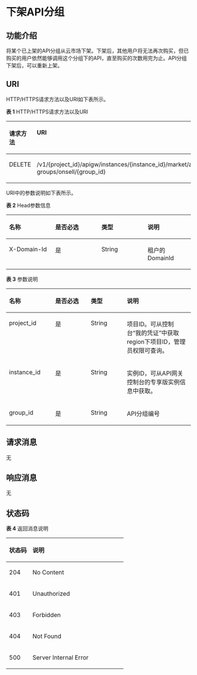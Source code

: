 # 下架API分组<a name="apig-phapi-180713104"></a>

## 功能介绍<a name="section24818239"></a>

将某个已上架的API分组从云市场下架。下架后，其他用户将无法再次购买，但已购买的用户依然能够调用这个分组下的API，直至购买的次数用完为止。API分组下架后，可以重新上架。

## URI<a name="section22037565"></a>

HTTP/HTTPS请求方法以及URI如下表所示。

**表 1**  HTTP/HTTPS请求方法以及URI

<a name="table2932438"></a>
<table><thead align="left"><tr id="row15810818"><th class="cellrowborder" valign="top" width="34.339999999999996%" id="mcps1.2.3.1.1"><p id="p5607849"><a name="p5607849"></a><a name="p5607849"></a>请求方法</p>
</th>
<th class="cellrowborder" valign="top" width="65.66%" id="mcps1.2.3.1.2"><p id="p51582645"><a name="p51582645"></a><a name="p51582645"></a>URI</p>
</th>
</tr>
</thead>
<tbody><tr id="row17444750"><td class="cellrowborder" valign="top" width="34.339999999999996%" headers="mcps1.2.3.1.1 "><p id="p3738651"><a name="p3738651"></a><a name="p3738651"></a>DELETE</p>
</td>
<td class="cellrowborder" valign="top" width="65.66%" headers="mcps1.2.3.1.2 "><p id="p157114075518"><a name="p157114075518"></a><a name="p157114075518"></a>/v1/{project_id}/apigw/instances/{instance_id}/market/api-groups/onsell/{group_id}</p>
</td>
</tr>
</tbody>
</table>

URI中的参数说明如下表所示。

**表 2**  Head参数信息

<a name="table1077685961811"></a>
<table><thead align="left"><tr id="row6776145921810"><th class="cellrowborder" valign="top" width="25%" id="mcps1.2.5.1.1"><p id="p87761159141817"><a name="p87761159141817"></a><a name="p87761159141817"></a>名称</p>
</th>
<th class="cellrowborder" valign="top" width="25%" id="mcps1.2.5.1.2"><p id="p4776175919185"><a name="p4776175919185"></a><a name="p4776175919185"></a>是否必选</p>
</th>
<th class="cellrowborder" valign="top" width="25%" id="mcps1.2.5.1.3"><p id="p677610599186"><a name="p677610599186"></a><a name="p677610599186"></a>类型</p>
</th>
<th class="cellrowborder" valign="top" width="25%" id="mcps1.2.5.1.4"><p id="p1177635911817"><a name="p1177635911817"></a><a name="p1177635911817"></a>说明</p>
</th>
</tr>
</thead>
<tbody><tr id="row177635917187"><td class="cellrowborder" valign="top" width="25%" headers="mcps1.2.5.1.1 "><p id="p18981357121915"><a name="p18981357121915"></a><a name="p18981357121915"></a>X-Domain-Id</p>
</td>
<td class="cellrowborder" valign="top" width="25%" headers="mcps1.2.5.1.2 "><p id="p1877615911184"><a name="p1877615911184"></a><a name="p1877615911184"></a>是</p>
</td>
<td class="cellrowborder" valign="top" width="25%" headers="mcps1.2.5.1.3 "><p id="p11776115931813"><a name="p11776115931813"></a><a name="p11776115931813"></a>String</p>
</td>
<td class="cellrowborder" valign="top" width="25%" headers="mcps1.2.5.1.4 "><p id="p877695917180"><a name="p877695917180"></a><a name="p877695917180"></a>租户的DomainId</p>
</td>
</tr>
</tbody>
</table>

**表 3**  参数说明

<a name="table34558579"></a>
<table><thead align="left"><tr id="row3194617"><th class="cellrowborder" valign="top" width="25%" id="mcps1.2.5.1.1"><p id="p57437397"><a name="p57437397"></a><a name="p57437397"></a>名称</p>
</th>
<th class="cellrowborder" valign="top" width="19.24%" id="mcps1.2.5.1.2"><p id="p21917606"><a name="p21917606"></a><a name="p21917606"></a>是否必选</p>
</th>
<th class="cellrowborder" valign="top" width="19.55%" id="mcps1.2.5.1.3"><p id="p30495700"><a name="p30495700"></a><a name="p30495700"></a>类型</p>
</th>
<th class="cellrowborder" valign="top" width="36.21%" id="mcps1.2.5.1.4"><p id="p54232646"><a name="p54232646"></a><a name="p54232646"></a>说明</p>
</th>
</tr>
</thead>
<tbody><tr id="row11483346222"><td class="cellrowborder" valign="top" width="25%" headers="mcps1.2.5.1.1 "><p id="p55878963"><a name="p55878963"></a><a name="p55878963"></a>project_id</p>
</td>
<td class="cellrowborder" valign="top" width="19.24%" headers="mcps1.2.5.1.2 "><p id="p29902160"><a name="p29902160"></a><a name="p29902160"></a>是</p>
</td>
<td class="cellrowborder" valign="top" width="19.55%" headers="mcps1.2.5.1.3 "><p id="p6155914"><a name="p6155914"></a><a name="p6155914"></a>String</p>
</td>
<td class="cellrowborder" valign="top" width="36.21%" headers="mcps1.2.5.1.4 "><p id="p28867016"><a name="p28867016"></a><a name="p28867016"></a>项目ID。可从控制台“我的凭证”中获取region下项目ID，管理员权限可查询。</p>
</td>
</tr>
<tr id="row14616163313221"><td class="cellrowborder" valign="top" width="25%" headers="mcps1.2.5.1.1 "><p id="p1780913159538"><a name="p1780913159538"></a><a name="p1780913159538"></a>instance_id</p>
</td>
<td class="cellrowborder" valign="top" width="19.24%" headers="mcps1.2.5.1.2 "><p id="p9809215115310"><a name="p9809215115310"></a><a name="p9809215115310"></a>是</p>
</td>
<td class="cellrowborder" valign="top" width="19.55%" headers="mcps1.2.5.1.3 "><p id="p1280914152538"><a name="p1280914152538"></a><a name="p1280914152538"></a>String</p>
</td>
<td class="cellrowborder" valign="top" width="36.21%" headers="mcps1.2.5.1.4 "><p id="p1880914157537"><a name="p1880914157537"></a><a name="p1880914157537"></a>实例ID，可从API网关控制台的专享版实例信息中获取。</p>
</td>
</tr>
<tr id="row30768229"><td class="cellrowborder" valign="top" width="25%" headers="mcps1.2.5.1.1 "><p id="p9198616"><a name="p9198616"></a><a name="p9198616"></a>group_id</p>
</td>
<td class="cellrowborder" valign="top" width="19.24%" headers="mcps1.2.5.1.2 "><p id="p6890440"><a name="p6890440"></a><a name="p6890440"></a>是</p>
</td>
<td class="cellrowborder" valign="top" width="19.55%" headers="mcps1.2.5.1.3 "><p id="p21254748"><a name="p21254748"></a><a name="p21254748"></a>String</p>
</td>
<td class="cellrowborder" valign="top" width="36.21%" headers="mcps1.2.5.1.4 "><p id="p43913021"><a name="p43913021"></a><a name="p43913021"></a>API分组编号</p>
</td>
</tr>
</tbody>
</table>

## 请求消息<a name="section64120358"></a>

无

## 响应消息<a name="section26366538"></a>

无

## 状态码<a name="section40212317"></a>

**表 4**  返回消息说明

<a name="table14978051"></a>
<table><thead align="left"><tr id="row11266626"><th class="cellrowborder" valign="top" width="20%" id="mcps1.2.3.1.1"><p id="p40181490"><a name="p40181490"></a><a name="p40181490"></a>状态码</p>
</th>
<th class="cellrowborder" valign="top" width="80%" id="mcps1.2.3.1.2"><p id="p33475267"><a name="p33475267"></a><a name="p33475267"></a>说明</p>
</th>
</tr>
</thead>
<tbody><tr id="row27142108"><td class="cellrowborder" valign="top" width="20%" headers="mcps1.2.3.1.1 "><p id="p51027174"><a name="p51027174"></a><a name="p51027174"></a>204</p>
</td>
<td class="cellrowborder" valign="top" width="80%" headers="mcps1.2.3.1.2 "><p id="p39560457"><a name="p39560457"></a><a name="p39560457"></a>No Content</p>
</td>
</tr>
<tr id="row20499795"><td class="cellrowborder" valign="top" width="20%" headers="mcps1.2.3.1.1 "><p id="p49870669"><a name="p49870669"></a><a name="p49870669"></a>401</p>
</td>
<td class="cellrowborder" valign="top" width="80%" headers="mcps1.2.3.1.2 "><p id="p12992371"><a name="p12992371"></a><a name="p12992371"></a>Unauthorized</p>
</td>
</tr>
<tr id="row49822483"><td class="cellrowborder" valign="top" width="20%" headers="mcps1.2.3.1.1 "><p id="p9089319"><a name="p9089319"></a><a name="p9089319"></a>403</p>
</td>
<td class="cellrowborder" valign="top" width="80%" headers="mcps1.2.3.1.2 "><p id="p65146268"><a name="p65146268"></a><a name="p65146268"></a>Forbidden</p>
</td>
</tr>
<tr id="row49445506"><td class="cellrowborder" valign="top" width="20%" headers="mcps1.2.3.1.1 "><p id="p45663083"><a name="p45663083"></a><a name="p45663083"></a>404</p>
</td>
<td class="cellrowborder" valign="top" width="80%" headers="mcps1.2.3.1.2 "><p id="p7722248"><a name="p7722248"></a><a name="p7722248"></a>Not Found</p>
</td>
</tr>
<tr id="row2391374"><td class="cellrowborder" valign="top" width="20%" headers="mcps1.2.3.1.1 "><p id="p59483605"><a name="p59483605"></a><a name="p59483605"></a>500</p>
</td>
<td class="cellrowborder" valign="top" width="80%" headers="mcps1.2.3.1.2 "><p id="p6744143"><a name="p6744143"></a><a name="p6744143"></a>Server Internal Error</p>
</td>
</tr>
</tbody>
</table>

